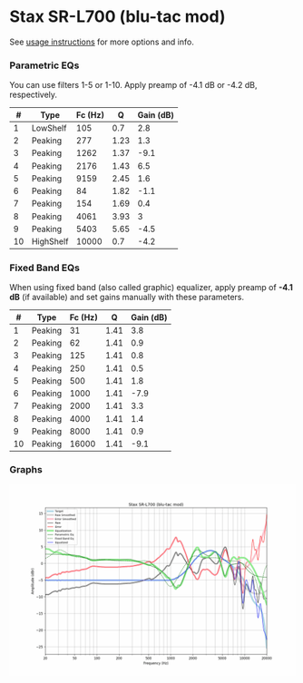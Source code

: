 # Stax SR-L700 (blu-tac mod)
See [usage instructions](https://github.com/jaakkopasanen/AutoEq#usage) for more options and info.

### Parametric EQs
You can use filters 1-5 or 1-10. Apply preamp of -4.1 dB or -4.2 dB, respectively.

|   # | Type      |   Fc (Hz) |    Q |   Gain (dB) |
|-----|-----------|-----------|------|-------------|
|   1 | LowShelf  |       105 | 0.7  |         2.8 |
|   2 | Peaking   |       277 | 1.23 |         1.3 |
|   3 | Peaking   |      1262 | 1.37 |        -9.1 |
|   4 | Peaking   |      2176 | 1.43 |         6.5 |
|   5 | Peaking   |      9159 | 2.45 |         1.6 |
|   6 | Peaking   |        84 | 1.82 |        -1.1 |
|   7 | Peaking   |       154 | 1.69 |         0.4 |
|   8 | Peaking   |      4061 | 3.93 |         3   |
|   9 | Peaking   |      5403 | 5.65 |        -4.5 |
|  10 | HighShelf |     10000 | 0.7  |        -4.2 |

### Fixed Band EQs
When using fixed band (also called graphic) equalizer, apply preamp of **-4.1 dB** (if available) and set gains manually with these parameters.

|   # | Type    |   Fc (Hz) |    Q |   Gain (dB) |
|-----|---------|-----------|------|-------------|
|   1 | Peaking |        31 | 1.41 |         3.8 |
|   2 | Peaking |        62 | 1.41 |         0.9 |
|   3 | Peaking |       125 | 1.41 |         0.8 |
|   4 | Peaking |       250 | 1.41 |         0.5 |
|   5 | Peaking |       500 | 1.41 |         1.8 |
|   6 | Peaking |      1000 | 1.41 |        -7.9 |
|   7 | Peaking |      2000 | 1.41 |         3.3 |
|   8 | Peaking |      4000 | 1.41 |         1.4 |
|   9 | Peaking |      8000 | 1.41 |         0.9 |
|  10 | Peaking |     16000 | 1.41 |        -9.1 |

### Graphs
![](./Stax%20SR-L700%20(blu-tac%20mod).png)
